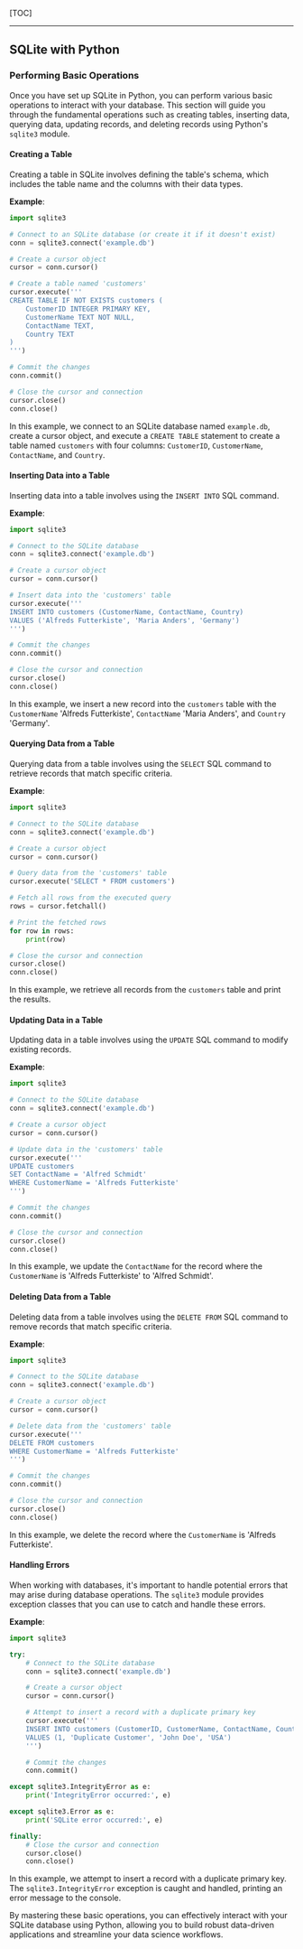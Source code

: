 
[TOC]

***

## SQLite with Python

### Performing Basic Operations

Once you have set up SQLite in Python, you can perform various basic operations to interact with your database. This section will guide you through the fundamental operations such as creating tables, inserting data, querying data, updating records, and deleting records using Python's `sqlite3` module.

#### Creating a Table

Creating a table in SQLite involves defining the table's schema, which includes the table name and the columns with their data types.

**Example**:

```python
import sqlite3

# Connect to an SQLite database (or create it if it doesn't exist)
conn = sqlite3.connect('example.db')

# Create a cursor object
cursor = conn.cursor()

# Create a table named 'customers'
cursor.execute('''
CREATE TABLE IF NOT EXISTS customers (
    CustomerID INTEGER PRIMARY KEY,
    CustomerName TEXT NOT NULL,
    ContactName TEXT,
    Country TEXT
)
''')

# Commit the changes
conn.commit()

# Close the cursor and connection
cursor.close()
conn.close()
```

In this example, we connect to an SQLite database named `example.db`, create a cursor object, and execute a `CREATE TABLE` statement to create a table named `customers` with four columns: `CustomerID`, `CustomerName`, `ContactName`, and `Country`.

#### Inserting Data into a Table

Inserting data into a table involves using the `INSERT INTO` SQL command.

**Example**:

```python
import sqlite3

# Connect to the SQLite database
conn = sqlite3.connect('example.db')

# Create a cursor object
cursor = conn.cursor()

# Insert data into the 'customers' table
cursor.execute('''
INSERT INTO customers (CustomerName, ContactName, Country)
VALUES ('Alfreds Futterkiste', 'Maria Anders', 'Germany')
''')

# Commit the changes
conn.commit()

# Close the cursor and connection
cursor.close()
conn.close()
```

In this example, we insert a new record into the `customers` table with the `CustomerName` 'Alfreds Futterkiste', `ContactName` 'Maria Anders', and `Country` 'Germany'.

#### Querying Data from a Table

Querying data from a table involves using the `SELECT` SQL command to retrieve records that match specific criteria.

**Example**:

```python
import sqlite3

# Connect to the SQLite database
conn = sqlite3.connect('example.db')

# Create a cursor object
cursor = conn.cursor()

# Query data from the 'customers' table
cursor.execute('SELECT * FROM customers')

# Fetch all rows from the executed query
rows = cursor.fetchall()

# Print the fetched rows
for row in rows:
    print(row)

# Close the cursor and connection
cursor.close()
conn.close()
```

In this example, we retrieve all records from the `customers` table and print the results.

#### Updating Data in a Table

Updating data in a table involves using the `UPDATE` SQL command to modify existing records.

**Example**:

```python
import sqlite3

# Connect to the SQLite database
conn = sqlite3.connect('example.db')

# Create a cursor object
cursor = conn.cursor()

# Update data in the 'customers' table
cursor.execute('''
UPDATE customers
SET ContactName = 'Alfred Schmidt'
WHERE CustomerName = 'Alfreds Futterkiste'
''')

# Commit the changes
conn.commit()

# Close the cursor and connection
cursor.close()
conn.close()
```

In this example, we update the `ContactName` for the record where the `CustomerName` is 'Alfreds Futterkiste' to 'Alfred Schmidt'.

#### Deleting Data from a Table

Deleting data from a table involves using the `DELETE FROM` SQL command to remove records that match specific criteria.

**Example**:

```python
import sqlite3

# Connect to the SQLite database
conn = sqlite3.connect('example.db')

# Create a cursor object
cursor = conn.cursor()

# Delete data from the 'customers' table
cursor.execute('''
DELETE FROM customers
WHERE CustomerName = 'Alfreds Futterkiste'
''')

# Commit the changes
conn.commit()

# Close the cursor and connection
cursor.close()
conn.close()
```

In this example, we delete the record where the `CustomerName` is 'Alfreds Futterkiste'.

#### Handling Errors

When working with databases, it's important to handle potential errors that may arise during database operations. The `sqlite3` module provides exception classes that you can use to catch and handle these errors.

**Example**:

```python
import sqlite3

try:
    # Connect to the SQLite database
    conn = sqlite3.connect('example.db')

    # Create a cursor object
    cursor = conn.cursor()

    # Attempt to insert a record with a duplicate primary key
    cursor.execute('''
    INSERT INTO customers (CustomerID, CustomerName, ContactName, Country)
    VALUES (1, 'Duplicate Customer', 'John Doe', 'USA')
    ''')

    # Commit the changes
    conn.commit()

except sqlite3.IntegrityError as e:
    print('IntegrityError occurred:', e)

except sqlite3.Error as e:
    print('SQLite error occurred:', e)

finally:
    # Close the cursor and connection
    cursor.close()
    conn.close()
```

In this example, we attempt to insert a record with a duplicate primary key. The `sqlite3.IntegrityError` exception is caught and handled, printing an error message to the console.

By mastering these basic operations, you can effectively interact with your SQLite database using Python, allowing you to build robust data-driven applications and streamline your data science workflows.
